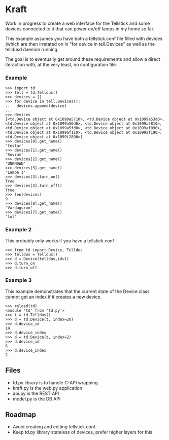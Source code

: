 # Kraft

Work in progress to create a web interface for the Tellstick and some devices connected to it that can power on/off lamps in my home so far. 


This example assumes you have both a tellstick.conf file filled with devices (which are then irretated on in "for device in tell.Devices" as well as the telldusd daemon running.

The goal is to eventually get around these requirements and allow a direct iteraction with, at the very least, no configuration file.

### Example

    >>> import td
    >>> tell = td.Telldus()
    >>> devices = []
    >>> for device in tell.Devices():
    ...  devices.append(device)
    ...
    >>> devices
    [<td.Device object at 0x1099a5710>, <td.Device object at 0x1099a53d0>, <td.Device object at 0x1099a56d0>, <td.Device object at 0x1099a5810>, <td.Device object at 0x1099a5fd0>, <td.Device object at 0x1099af090>, <td.Device object at 0x1099af110>, <td.Device object at 0x1099af190>, <td.Device object at 0x1099f2890>]
    >>> devices[0].get_name()
    'testar'
    >>> devices[1].get_name()
    'Sovrum'
    >>> devices[2].get_name()
    'UNKNOWN'
    >>> devices[3].get_name()
    'Lampa 1'
    >>> devices[3].turn_on()
    True
    >>> devices[3].turn_off()
    True
    >>> len(devices)
    9
    >>> devices[8].get_name()
    'Vardagsrum'
    >>> devices[7].get_name()
    'lol'

### Example 2
This probably only works if you have a tellstick.conf

    >>> from td import Device, Telldus
    >>> telldus = Telldus()
    >>> d = Device(telldus,id=1)
    >>> d.turn_on
    >>> d.turn_off

### Example 3

This example demonstrates that the current state of the Device class cannot get an index if it creates a new device. 

    >>> reload(td)
    <module 'td' from 'td.py'>
    >>> t = td.Telldus()
    >>> d = td.Device(t, index=20)
    >>> d.device_id
    14
    >>> d.device_index
    >>> d = td.Device(t, index=2)
    >>> d.device_id
    6
    >>> d.device_index
    2

## Files

  * td.py library is to handle C-API wrapping.
  * kraft.py is the web.py application
  * api.py is the REST API
  * model.py is the DB API

## Roadmap

  * Avoid creating and editing tellstick.conf
  * Keep td.py library stateless of devices, prefer higher layers for this

